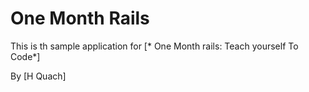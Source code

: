 # One Month Rails
This is th sample application for
[* One Month rails: Teach yourself To Code*] 

By [H Quach]